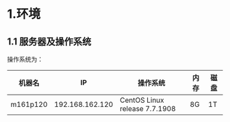 
# 1.环境
## 1.1 服务器及操作系统
操作系统为：

| 机器名 |IP  |操作系统|内存|磁盘|
| -- | --- | --- | --- | ---|
| m161p120| 192.168.162.120|CentOS Linux release 7.7.1908 |8G|1T|

```

```